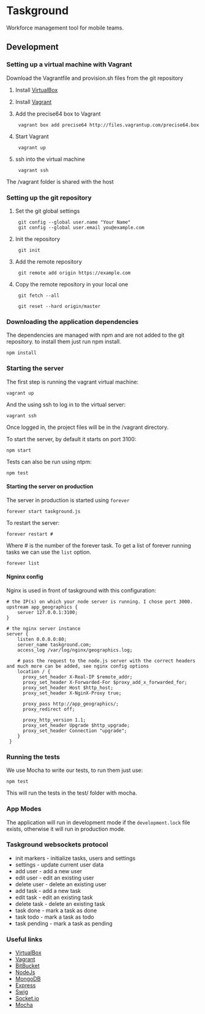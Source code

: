 # Taskground

Workforce management tool for mobile teams.

## Development

### Setting up a virtual machine with Vagrant

Download the Vagrantfile and provision.sh files from the git repository

1. Install [VirtualBox](https://www.virtualbox.org)
2. Install [Vagrant](http://www.vagrantup.com)
3. Add the precise64 box to Vagrant
    
        vagrant box add precise64 http://files.vagrantup.com/precise64.box

4. Start Vagrant
    
        vagrant up

5. ssh into the virtual machine

        vagrant ssh

The /vagrant folder is shared with the host

### Setting up the git repository

1. Set the git global settings

        git config --global user.name "Your Name"
        git config --global user.email you@example.com

2. Init the repository

        git init

3. Add the remote repository

        git remote add origin https://example.com

4. Copy the remote repository in your local one

        git fetch --all

        git reset --hard origin/master

### Downloading the application dependencies

The dependencies are managed with npm and are not added to the git repository. to install them just run npm install.

    npm install

### Starting the server

The first step is running the vagrant virtual machine:

    vagrant up

And the using ssh to log in to the virtual server:

    vagrant ssh

Once logged in, the project files will be in the /vagrant directory.

To start the server, by default it starts on port 3100:

    npm start


Tests can also be run using ntpm:

    npm test

#### Starting the server on production

The server in production is started using `forever`

    forever start taskground.js

To restart the server:

    forever restart #

Where # is the number of the forever task. To get a list of forever running tasks we can use the `list` option.

    forever list

#### Ngninx config

Nginx is used in front of taskground with this configuration:

    # the IP(s) on which your node server is running. I chose port 3000.
    upstream app_geographics {
        server 127.0.0.1:3100;
    }

    # the nginx server instance
    server {
        listen 0.0.0.0:80;
        server_name taskground.com;
        access_log /var/log/nginx/geographics.log;

        # pass the request to the node.js server with the correct headers and much more can be added, see nginx config options
        location / {
          proxy_set_header X-Real-IP $remote_addr;
          proxy_set_header X-Forwarded-For $proxy_add_x_forwarded_for;
          proxy_set_header Host $http_host;
          proxy_set_header X-NginX-Proxy true;

          proxy_pass http://app_geographics/;
          proxy_redirect off;

          proxy_http_version 1.1;
          proxy_set_header Upgrade $http_upgrade;
          proxy_set_header Connection "upgrade";
        }
     }

### Running the tests

We use Mocha to write our tests, to run them just use:

    npm test

This will run the tests in the test/ folder with mocha.

### App Modes

The application will run in development mode if the `development.lock` file exists, otherwise it will run in production mode.

### Taskground websockets protocol

* init markers - initialize tasks, users and settings
* settings - update current user data
* add user - add a new user
* edit user - edit an existing user
* delete user - delete an existing user
* add task - add a new task
* edit task - edit an existing task
* delete task - delete an existing task
* task done - mark a task as done
* task todo - mark a task as todo
* task pending - mark a task as pending

### Useful links

* [VirtualBox](https://www.virtualbox.org)
* [Vagrant](http://www.vagrantup.com)
* [BitBucket](https://bitbucket.org)
* [NodeJs](http://nodejs.org)
* [MongoDB](http://www.mongodb.org)
* [Express](http://expressjs.com)
* [Swig](http://paularmstrong.github.io/swig/)
* [Socket.io](http://socket.io)
* [Mocha](http://visionmedia.github.io/mocha/)